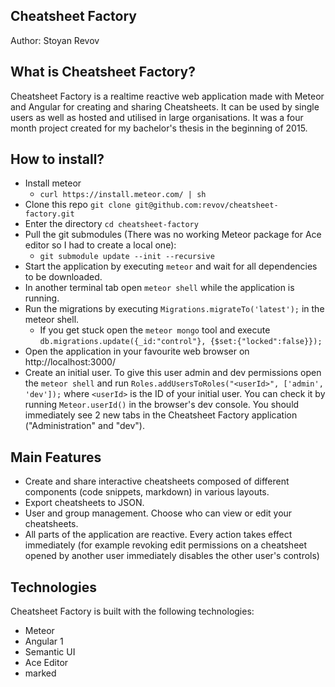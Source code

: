 Cheatsheet Factory
------------------
Author: Stoyan Revov

What is Cheatsheet Factory?
---------------------------
Cheatsheet Factory is a realtime reactive web application made with Meteor and Angular for creating and sharing Cheatsheets.
It can be used by single users as well as hosted and utilised in large organisations.
It was a four month project created for my bachelor's thesis in the beginning of 2015.

How to install?
---------------
- Install meteor
  - `curl https://install.meteor.com/ | sh`
- Clone this repo `git clone git@github.com:revov/cheatsheet-factory.git`
- Enter the directory `cd cheatsheet-factory`
- Pull the git submodules (There was no working Meteor package for Ace editor so I had to create a local one):
  - `git submodule update --init --recursive`
- Start the application by executing `meteor` and wait for all dependencies to be downloaded.
- In another terminal tab open `meteor shell` while the application is running.
- Run the migrations by executing `Migrations.migrateTo('latest');` in the meteor shell.
  - If you get stuck open the `meteor mongo` tool and execute `db.migrations.update({_id:"control"}, {$set:{"locked":false}});`
- Open the application in your favourite web browser on http://localhost:3000/
- Create an initial user. To give this user admin and dev permissions open the `meteor shell` and run `Roles.addUsersToRoles("<userId>", ['admin', 'dev']);` where `<userId>` is the ID of your initial user. You can check it by running `Meteor.userId()` in the browser's dev console. You should immediately see 2 new tabs in the Cheatsheet Factory application ("Administration" and "dev").

Main Features
-------------
- Create and share interactive cheatsheets composed of different components (code snippets, markdown) in various layouts.
- Export cheatsheets to JSON.
- User and group management. Choose who can view or edit your cheatsheets.
- All parts of the application are reactive. Every action takes effect immediately (for example revoking edit permissions on a cheatsheet opened by another user immediately disables the other user's controls)

Technologies
------------
Cheatsheet Factory is built with the following technologies:
- Meteor
- Angular 1
- Semantic UI
- Ace Editor
- marked

